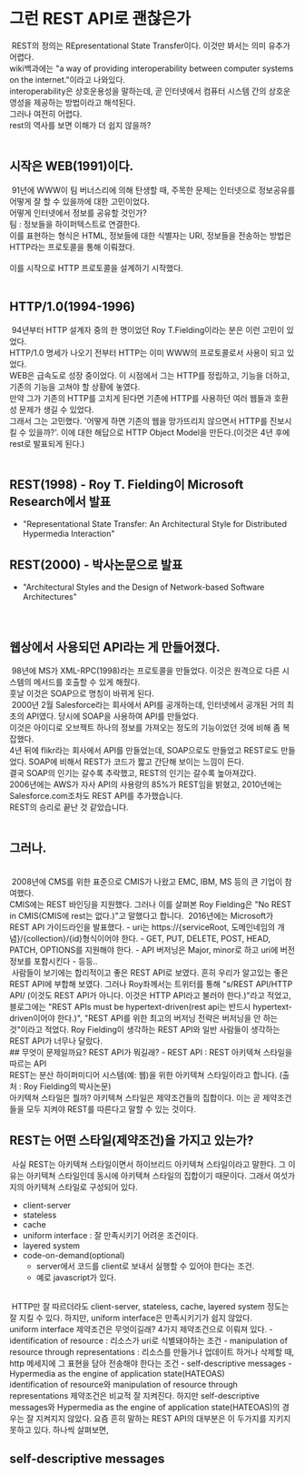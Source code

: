 # 그런 REST API로 괜찮은가

&nbsp;REST의 정의는 REpresentational State Transfer이다. 
이것만 봐서는 의미 유추가 어렵다.   
wiki백과에는 "a way of providing interoperability between computer systems on the internet."이라고 나와있다.   
interoperability은 상호운용성을 말하는데, 곧 인터넷에서 컴퓨터 시스템 간의 상호운영성을 제공하는 방법이라고 해석된다.   
그러나 여전히 어렵다.    
rest의 역사를 보면 이해가 더 쉽지 않을까?   
<br>
## 시작은 WEB(1991)이다. 
&nbsp;91년에 WWW이 팀 버너스리에 의해 탄생할 때, 주목한 문제는 인터넷으로 정보공유를 어떻게 잘 할 수 있을까에 대한 고민이었다.   
어떻게 인터넷에서 정보를 공유할 것인가?  
팀 : 정보들을 하이퍼텍스트로 연결한다.   
이를 표현하는 형식은 HTML, 정보들에 대한 식별자는 URI, 정보들을 전송하는 방법은 HTTP라는 프로토콜을 통해 이뤄졌다.  
<br>
이를 시작으로 HTTP 프로토콜을 설계하기 시작했다.  
<br>
## HTTP/1.0(1994-1996)  
&nbsp;94년부터 HTTP 설계자 중의 한 명이었던 Roy T.Fielding이라는 분은 이런 고민이 있었다.  
HTTP/1.0 명세가 나오기 전부터 HTTP는 이미 WWW의 프로토콜로서 사용이 되고 있었다.  
WEB은 급속도로 성장 중이었다. 이 시점에서 그는 HTTP를 정립하고, 기능을 더하고, 기존의 기능을 고쳐야 할 상황에 놓였다.  
만약 그가 기존의 HTTP를 고치게 된다면 기존에 HTTP를 사용하던 여러 웹들과 호환성 문제가 생길 수 있었다.  
그래서 그는 고민했다. '어떻게 하면 기존의 웹을 망가뜨리지 않으면서 HTTP를 진보시킬 수 있을까?'. 이에 대한 해답으로 HTTP Object Model을 만든다.(이것은 4년 후에 rest로 발표되게 된다.)  
<br>
## REST(1998) - Roy T. Fielding이 Microsoft Research에서 발표  
- "Representational State Transfer: An Architectural Style for Distributed Hypermedia Interaction"  
## REST(2000) - 박사논문으로 발표  
- "Architectural Styles and the Design of Network-based Software Architectures"  
<br><br>

## 웹상에서 사용되던 API라는 게 만들어졌다.  
&nbsp;98년에 MS가 XML-RPC(1998)라는 프로토콜을 만들었다. 이것은 원격으로 다른 시스템의 메서드를 호출할 수 있게 해줬다.  
훗날 이것은 SOAP으로 명칭이 바뀌게 된다.   
&nbsp;2000년 2월 Salesforce라는 회사에서 API를 공개하는데, 인터넷에서 공개된 거의 최초의 API였다. 당시에 SOAP을 사용하여 API를 만들었다.   
이것은 아이디로 오브젝트 하나의 정보를 가져오는 정도의 기능이었던 것에 비해 좀 복잡했다.  
4년 뒤에 flikr라는 회사에서 API를 만들었는데, SOAP으로도 만들었고 REST로도 만들었다. SOAP에 비해서 REST가 코드가 짧고 간단해 보이는 느낌이 든다.  
결국 SOAP의 인기는 갈수록 추락했고, REST의 인기는 갈수록 높아져갔다.    
2006년에는 AWS가 자사 API의 사용량의 85%가 REST임을 밝혔고, 2010년에는 Salesforce.com조차도 REST API를 추가했습니다.   
REST의 승리로 끝난 것 같았습니다.   
<br>
## 그러나.  
<br>
&nbsp;2008년에 CMS를 위한 표준으로 CMIS가 나왔고 EMC, IBM, MS 등의 큰 기업이 참여했다. <br>  
CMIS에는 REST 바인딩을 지원했다. 그러나 이를 살펴본 Roy Fielding은 "No REST in CMIS(CMIS에 rest는 없다.)"고 말했다고 합니다.  
&nbsp;2016년에는 Microsoft가 REST API 가이드라인을 발표했다.   
- uri는 https://{serviceRoot, 도메인네임의 개념}/{collection}/{id}형식이어야 한다.  
- GET, PUT, DELETE, POST, HEAD, PATCH, OPTIONS를 지원해야 한다.  
- API 버저닝은 Major, minor로 하고 uri에 버전 정보를 포함시킨다
- 등등..
<br>
&nbsp;사람들이 보기에는 합리적이고 좋은 REST API로 보였다. 흔히 우리가 알고있는 좋은 REST API에 부합해 보였다.  
그러나 Roy좌께서는 트위터를 통해 "s/REST API/HTTP API/ (이것도 REST API가 아니다. 이것은 HTTP API라고 불러야 한다.)"라고 적었고,  
블로그에는 "REST APIs must be hypertext-driven(rest api는 반드시 hypertext-driven이어야 한다.)", "REST API를 위한 최고의 버저닝 전략은 버저닝을 안 하는 것"이라고 적었다.  
Roy Fielding이 생각하는 REST API와 일반 사람들이 생각하는 REST API가 너무나 달랐다.  
<br>  
## 무엇이 문제일까요?   REST API가 뭐길래?  
- REST API : REST 아키텍쳐 스타일을 따르는 API 
<br>
REST는 분산 하이퍼미디어 시스템(예: 웹)을 위한 아키텍쳐 스타일이라고 합니다. (출처 : Roy Fielding의 박사논문)  
<br>
아키텍쳐 스타일은 뭘까?    
아키텍쳐 스타일은 제약조건들의 집합이다. 이는 곧 제약조건들을 모두 지켜야 REST를 따른다고 말할 수 있는 것이다.   
  
## REST는 어떤 스타일(제약조건)을 가지고 있는가?  
&nbsp;사실 REST는 아키텍쳐 스타일이면서 하이브리드 아키텍쳐 스타일이라고 말한다. 그 이유는 아키텍쳐 스타일인데 동시에 아키텍쳐 스타일의 집합이기 때문이다.
그래서 여섯가지의 아키텍쳐 스타일로 구성되어 있다.   
- client-server
- stateless
- cache
- uniform interface : 잘 만족시키기 어려운 조건이다.  
- layered system
- code-on-demand(optional) 
    - server에서 코드를 client로 보내서 실행할 수 있어야 한다는 조건. 
    - 예로 javascript가 있다.
<br>
&nbsp;HTTP만 잘 따르더라도 client-server, stateless, cache, layered system 정도는 잘 지킬 수 있다.  
하지만, uniform interface은 만족시키기가 쉽지 않았다.  
<br>
uniform interface 제약조건은 무엇이길래?  
4가지 제약조건으로 이뤄져 있다.   
- identification of resource : 리소스가 uri로 식별돼야하는 조건
- manipulation of resource through representations : 리소스를 만들거나 업데이트 하거나 삭제할 때, http 메세지에 그 표현을 담아 전송해야 한다는 조건
- self-descriptive messages
- Hypermedia as the engine of application state(HATEOAS)
<br>
identification of resource와 manipulation of resource through representations 제약조건은 비교적 잘 지켜진다.   
하지만 self-descriptive messages와 Hypermedia as the engine of application state(HATEOAS)의 경우는 잘 지켜지지 않았다.  
요즘 흔히 말하는 REST API의 대부분은 이 두가지를 지키지 못하고 있다. 
하나씩 살펴보면,

## self-descriptive messages

